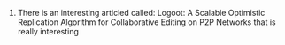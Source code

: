 1. There is an interesting articled called: Logoot: A Scalable Optimistic Replication Algorithm for Collaborative Editing on P2P Networks that is really interesting
